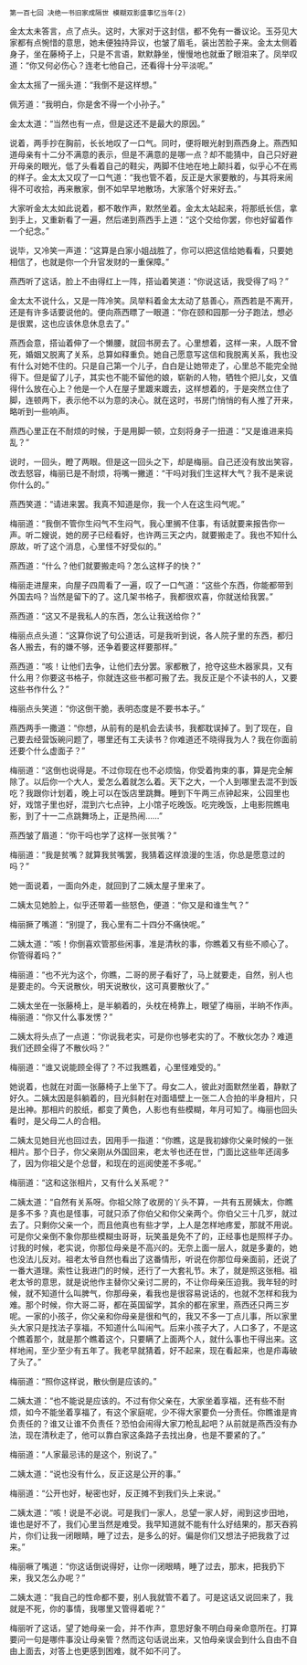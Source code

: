     第一百七回 决绝一书旧家成隔世 模糊双影盛事忆当年(2) 

   金太太未答言，点了点头。这时，大家对于这封信，都不免有一番议论。玉芬见大家都有点惋惜的意思，她未便独持异议，也皱了眉毛，装出苦脸子来。金太太侧着身子，坐在藤椅子上，只是不言语，默默静坐，慢慢地也就垂了眼泪来了。凤举叹道：“你又何必伤心？连老七他自己，还看得十分平淡呢。”

   金太太摇了一摇头道：“我倒不是这样想。”

   佩芳道：“我明白，你是舍不得一个小孙子。”

   金太太道：“当然也有一点，但是这还不是最大的原因。”

   说着，两手抄在胸前，长长地叹了一口气。同时，便将眼光射到燕西身上。燕西知道母亲有十二分不满意的表示，但是不满意的是哪一点？却不能猜中，自己只好避开母亲的眼光，低了头看着自己的鞋尖，两脚不住地在地上颠抖着，似乎心不在焉的样子。金太太又叹了一口气道：“我也管不着，反正是大家要散的，与其将来闹得不可收拾，再来散家，倒不如早早地散场，大家落个好来好去。”

   大家听金太太如此说着，都不敢作声，默然坐着。金太太站起来，将那纸长信，拿到手上，又重新看了一遍，然后递到燕西手上道：“这个交给你罢，你也好留着作一个纪念。”

   说毕，又冷笑一声道：“这算是白家小姐战胜了，你可以把这信给她看看，只要她相信了，也就是你一个升官发财的一重保障。”

   燕西听了这话，脸上不由得红上一阵，搭讪着笑道：“你说这话，我受得了吗？”

   金太太不说什么，又是一阵冷笑。凤举料着金太太动了慈善心，燕西若是不离开，还是有许多话要说他的。便向燕西瞟了一眼道：“你在颐和园那一分子跑法，想必是很累，这也应该休息休息去了。”

   燕西会意，搭讪着伸了一个懒腰，就回书房去了。心里想着，这样一来，人既不曾死，婚姻又脱离了关系，总算如释重负。她自己愿意写这信和我脱离关系，我也没有什么对她不住的。只是自己第一个儿子，白白是让她带走了，心里总不能完全抛得下。但是留了儿子，其实也不能不留他的娘，崭新的人物，牺牲个把儿女，又值得什么放在心上？他是一个人在屋子里踱来踱去，这样想着的，于是突然立住了脚，连顿两下，表示他不以为意的决心。就在这时，书房门悄悄的有人推了开来，略听到一些响声。

   燕西心里正在不耐烦的时候，于是用脚一顿，立刻将身子一扭道：“又是谁进来捣乱？”

   说时，一回头，瞪了两眼。但是这一回头之下，却是梅丽。自己还没有放出笑容，改去怒容，梅丽已是不耐烦，将嘴一撇道：“干吗对我们生这样大气？我不是来说你什么的。”

   燕西笑道：“请进来罢。我真不知道是你，我一个人在这生闷气呢。”

   梅丽道：“我倒不管你生闷气不生闷气，我心里搁不住事，有话就要来报告你一声。听二嫂说，她的房子已经看好，也许两三天之内，就要搬走了。我也不知什么原故，听了这个消息，心里怪不好受似的。”

   燕西道：“什么？他们就要搬走吗？怎么这样子的快？”

   梅丽走进屋来，向屋子四周看了一遍，叹了一口气道：“这些个东西，你能都带到外国去吗？当然是留下的了。这几架书格子，我都很欢喜，你就送给我罢。”

   燕西道：“这又不是我私人的东西，怎么让我送给你？”

   梅丽点点头道：“这算你说了句公道话，可是我听到说，各人院子里的东西，都归各人搬去，有的嫌不够，还争着要这样要那样。”

   燕西道：“咳！让他们去争，让他们去分罢。家都散了，抢夺这些木器家具，又有什么用？你要这书格子，你就连这些书都可搬了去。我反正是个不读书的人，又要这些书作什么？”

   梅丽点头笑道：“你这倒干脆，表明态度是不要书本子。”

   燕西两手一撒道：“你想，从前有的是机会去读书，我都耽误掉了。到了现在，自己要去经营饭碗问题了，哪里还有工夫读书？你难道还不晓得我为人？我在你面前还要个什么虚面子？”

   梅丽道：“这倒也说得是。不过你现在也不必烦恼，你受着拘束的事，算是完全解除了。以后你一个大人，爱怎么着就怎么着。天下之大，一个人到哪里去混不到饭吃？我跟你计划着，晚上可以在饭店里跳舞。睡到下午两三点钟起来，公园里也好，戏馆子里也好，混到六七点钟，上小馆子吃晚饭。吃完晚饭，上电影院瞧电影，到了十一二点跳舞场上，正是热闹……”

   燕西皱了眉道：“你干吗也学了这样一张贫嘴？”

   梅丽道：“我是贫嘴？就算我贫嘴罢，我猜着这样浪漫的生活，你总是愿意过的吗？”

   她一面说着，一面向外走，就回到了二姨太屋子里来了。

   二姨太见她脸上，似乎还带着一些怒色，便道：“你又是和谁生气？”

   梅丽撅了嘴道：“别提了，我心里有二十四分不痛快呢。”

   二姨太道：“咳！你倒喜欢管那些闲事，准是清秋的事，你瞧着又有些不顺心了。你管得着吗？”

   梅丽道：“也不光为这个，你瞧，二哥的房子看好了，马上就要走，自然，别人也是要走的。今天说散伙，明天说散伙，这可真要散伙了。”

   二姨太坐在一张藤椅上，是半躺着的，头枕在椅靠上，眼望了梅丽，半晌不作声。梅丽道：“你又什么事发愣？”

   二姨太将头点了一点道：“你说我老实，可是你也够老实的了。不散伙怎办？难道我们还顾全得了不散伙吗？”

   梅丽道：“谁又说能顾全得了？不过我瞧着，心里怪难受的。”

   她说着，也就在对面一张藤椅子上坐下了。母女二人，彼此对面默然坐着，静默了好久。二姨太因是斜躺着的，目光斜射在对面墙壁上一张二人合拍的半身相片，只是出神。那相片的胶纸，都变了黄色，人影也有些模糊，年月可知了。梅丽也回头看时，是父母二人的合相。

   二姨太见她目光也回过去，因用手一指道：“你瞧，这是我初嫁你父亲时候的一张相片。那个日子，你父亲刚从外国回来，老太爷也还在世，门面比这些年还阔多了，因为你祖父是个总督，和现在的巡阅使差不多呢。”

   梅丽道：“这和这张相片，又有什么关系呢？”

   二姨太道：“自然有关系呀。你祖父除了收房的丫头不算，一共有五房姨太，你瞧是多不多？真也是怪事，可就只添了你伯父和你父亲两个。你伯父三十几岁，就过去了。只剩你父亲一个，而且他真也有些才学，上人是怎样地疼爱，那就不用说。可是你父亲倒不象你那些模糊虫哥哥，玩笑虽是免不了的，正经事也是照样子办。讨我的时候，老实说，你那位母亲是不高兴的。无奈上面一层人，就是多妻的，她也没法儿反对。祖老太爷自然也看出了这番情形，听说在你那位母亲面前，还说了一番大道理。索性让我进门的时候，还行了一大套礼节。末了，就是照这张相。祖老太爷的意思，就是说他作主替你父亲讨二房的，不让你母亲压迫我。我年轻的时候，就不知道什么叫脾气，你那母亲，看我也是很容易说话的，也就不怎样和我为难。那个时候，你大哥二哥，都在英国留学，其余的都在家里，燕西还只两三岁呢。一家的小孩子，你父亲和你母亲是很和气的，我又不多一丁点儿事，所以家里头大家只是找法子享福，不知道什么叫闹气。后来小孩子大了，人口多了，不是这个瞧着那个，就是那个瞧着这个，只要瞒了上面两个人，就什么事也干得出来。这样地闹，至少至少有五年了。我老早就猜着，好不起来，现在看起来，也是疖毒破了头了。”

   梅丽道：“照你这样说，散伙倒是应该的。”

   二姨太道：“也不能说是应该的。不过有你父亲在，大家坐着享福，还有些不耐烦，如今不能坐着享福了，有这个家庭呢，少不得大家要负一分责任。你瞧谁是肯负责任的？谁又让谁不负责任？恐怕会闹得大家刀枪乱起吧？从前就是燕西没有办法，现在清秋走了，他可以靠白家这条路子去找出身，也是不要紧的了。”

   梅丽道：“人家最忌讳的是这个，别说了。”

   二姨太道：“说也没有什么，反正这是公开的事。”

   梅丽道：“公开也好，秘密也好，反正摊不到我们头上来说。”

   二姨太道：“咳！说是不必说。可是我们一家人，总望一家人好，闹到这步田地，谁也是好不了，我们心里当然是难受。我早知道就不能有什么好结果的，那天吞鸦片，你们让我一闭眼睛，睡了过去，是多么的好。偏是你们又想法子把我救了过来。”

   梅丽噘了嘴道：“你这话倒说得好，让你一闭眼睛，睡了过去，那末，把我扔下来，我又怎么办呢？”

   二姨太道：“我自己的性命都不要，别人我就管不着了。可是这话又说回来了，我就是不死，你的事情，我哪里又管得着呢？”

   梅丽听了这话，望了她母亲一会，并不作声，意思好象不明白母亲命意所在。打算要问一句是哪件事没让母亲管？然而这句话说出来，又怕母亲误会到什么自由不自由上面去，对答上也更感到困难，就不如不问了。

